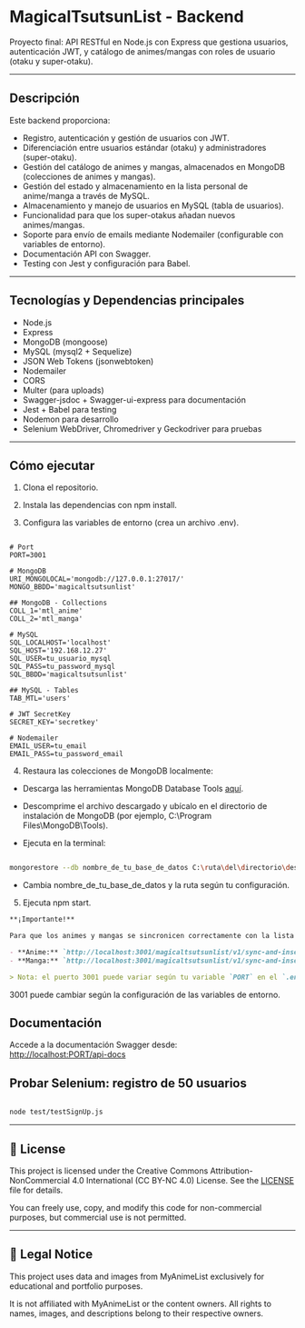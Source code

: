 # MagicalTsutsunList - Backend

Proyecto final: API RESTful en Node.js con Express que gestiona usuarios, autenticación JWT, y catálogo de animes/mangas con roles de usuario (otaku y super-otaku).

---

## Descripción

Este backend proporciona:

- Registro, autenticación y gestión de usuarios con JWT.  
- Diferenciación entre usuarios estándar (otaku) y administradores (super-otaku).  
- Gestión del catálogo de animes y mangas, almacenados en MongoDB (colecciones de animes y mangas). 
- Gestión del estado y almacenamiento en la lista personal de anime/manga a través de MySQL. 
- Almacenamiento y manejo de usuarios en MySQL (tabla de usuarios).  
- Funcionalidad para que los super-otakus añadan nuevos animes/mangas.  
- Soporte para envío de emails mediante Nodemailer (configurable con variables de entorno).  
- Documentación API con Swagger.  
- Testing con Jest y configuración para Babel.  

---

## Tecnologías y Dependencias principales

- Node.js  
- Express  
- MongoDB (mongoose)  
- MySQL (mysql2 + Sequelize)  
- JSON Web Tokens (jsonwebtoken)  
- Nodemailer  
- CORS  
- Multer (para uploads)  
- Swagger-jsdoc + Swagger-ui-express para documentación  
- Jest + Babel para testing  
- Nodemon para desarrollo  
- Selenium WebDriver, Chromedriver y Geckodriver para pruebas 

---

## Cómo ejecutar

1. Clona el repositorio.

2. Instala las dependencias con npm install.

3. Configura las variables de entorno (crea un archivo .env).

```env

# Port
PORT=3001

# MongoDB
URI_MONGOLOCAL='mongodb://127.0.0.1:27017/'
MONGO_BBDD='magicaltsutsunlist'

## MongoDB - Collections
COLL_1='mtl_anime'
COLL_2='mtl_manga'

# MySQL
SQL_LOCALHOST='localhost'
SQL_HOST='192.168.12.27'
SQL_USER=tu_usuario_mysql
SQL_PASS=tu_password_mysql
SQL_BBDD='magicaltsutsunlist'

## MySQL - Tables
TAB_MTL='users'

# JWT SecretKey
SECRET_KEY='secretkey'

# Nodemailer
EMAIL_USER=tu_email
EMAIL_PASS=tu_password_email

```

4. Restaura las colecciones de MongoDB localmente:

- Descarga las herramientas MongoDB Database Tools [aquí](https://www.mongodb.com/try/download/database-tools).

- Descomprime el archivo descargado y ubícalo en el directorio de instalación de MongoDB (por ejemplo, C:\Program Files\MongoDB\Tools).

- Ejecuta en la terminal:

```bash

mongorestore --db nombre_de_tu_base_de_datos C:\ruta\del\directorio\descomprimido\nombre_de_tu_base_de_datos

```

- Cambia nombre_de_tu_base_de_datos y la ruta según tu configuración.

5. Ejecuta npm start.

```md
**¡Importante!**

Para que los animes y mangas se sincronicen correctamente con la lista personal del usuario (estado: watching, completed, etc.), deberás hacer una petición GET a las siguientes rutas después de iniciar el servidor:

- **Anime:** `http://localhost:3001/magicaltsutsunlist/v1/sync-and-insert-anime`  
- **Manga:** `http://localhost:3001/magicaltsutsunlist/v1/sync-and-insert-manga`

> Nota: el puerto 3001 puede variar según tu variable `PORT` en el `.env`.

```

3001 puede cambiar según la configuración de las variables de entorno.

## Documentación

Accede a la documentación Swagger desde:  
[http://localhost:PORT/api-docs](http://localhost:PORT/api-docs)

## Probar Selenium: registro de 50 usuarios

```bash

node test/testSignUp.js

```

---

## 📄 License

This project is licensed under the Creative Commons Attribution-NonCommercial 4.0 International (CC BY-NC 4.0) License. See the [LICENSE](./LICENSE) file for details.

You can freely use, copy, and modify this code for non-commercial purposes, but commercial use is not permitted.

---

## 📢 Legal Notice

This project uses data and images from MyAnimeList exclusively for educational and portfolio purposes.

It is not affiliated with MyAnimeList or the content owners. All rights to names, images, and descriptions belong to their respective owners.
